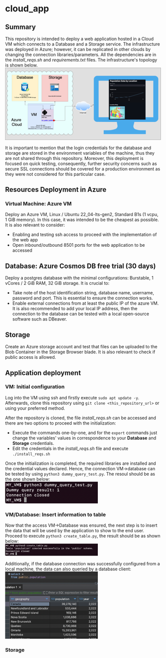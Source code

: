 # cloud_app

## Summary
This repository is intended to deploy a web application hosted in a Cloud VM which connects to a Database and a Storage service. The infrastructure was deployed in Azure; however, it can be replicated in other clouds by changing the connection libraries/parameters. All the dependencies are in the *install_reqs.sh* and *requirements.txt* files. The infrastructure's topology is shown below.
![alt text](image.png)


It is important to mention that the login credentials for the database and storage are stored in the environment variables of the machine, thus they are not shared through this repository. Moreover, this deployment is focused on quick testing, consequently, further security concerns such as secure SSL connections should be covered for a production environment as they were not considered for this particular case.

## Resources Deployment in Azure
### Virtual Machine: Azure VM
Deploy an Azure VM, Linux / Ubuntu 22_04-lts-gen2, Standard B1s (1 vcpu, 1 GiB memory). In this case, it was intended to be the cheapest as possible. It is also relevant to consider:
* Enabling and testing ssh access to proceed with the implementation of the web app
* Open inbound/outbound 8501 ports for the web application to be accessed

## Database: Azure Cosmos DB free trial (30 days)
Deploy a postgres database with the minimal configurations: Burstable, 1 vCores / 2 GiB RAM, 32 GiB storage. It is crucial to:
* Take note of the host identification string, database name, username, password and port. This is essential to ensure the connection works.
* Enable external connections from at least the public IP of the azure VM. It is also recommended to add your local IP address, then the connection to the database can be tested with a local open-source software such as DBeaver.

## Storage
Create an Azure storage account and test that files can be uploaded to the Blob Container in the Storage Browser blade. It is also relevant to check if public access is allowed.

## Application deployment
### VM: Initial configuration
Log into the VM using ssh and firstly execute ```sudo apt update -y```. Afterwards, clone this repository using ```git clone <this_repository_url>``` or using your preferred method.

After the repository is cloned, the file *install_reqs.sh* can be accessed and there are two options to proceed with the initialization:
* Execute the commands one-by-one, and for the ```export``` commands just change the variables' values in correspondence to your **Database** and **Storage** credentials.
* Edit the credentials in the *install_reqs.sh* file and execute ```./install_reqs.sh```

Once the initialization is completed, the required libraries are installed and the credential values declared. Hence, the connection VM->database can be tested by using ```python3 dummy_query_test.py```. The resoul should be as the one shown below: <br/>
<img src="image-1.png" alt="alt text" width="300">

### VM/Database: Insert information to table
Now that the access VM->Database was ensured, the next step is to insert the data that will be used by the application to show to the end user. Proceed to execute ```python3 create_table.py```, the result should be as shown below:<br/>
<img src="image-2.png" alt="alt text" width="300">

Additionally, if the database connection was successfully configured from a local machine, the data can also queried by a database client:<br/>
<img src="image-3.png" alt="alt text" width="300">

### Storage
